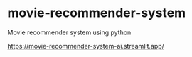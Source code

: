 # movie-recommender-system
Movie recommender system using python

https://movie-recommender-system-ai.streamlit.app/

